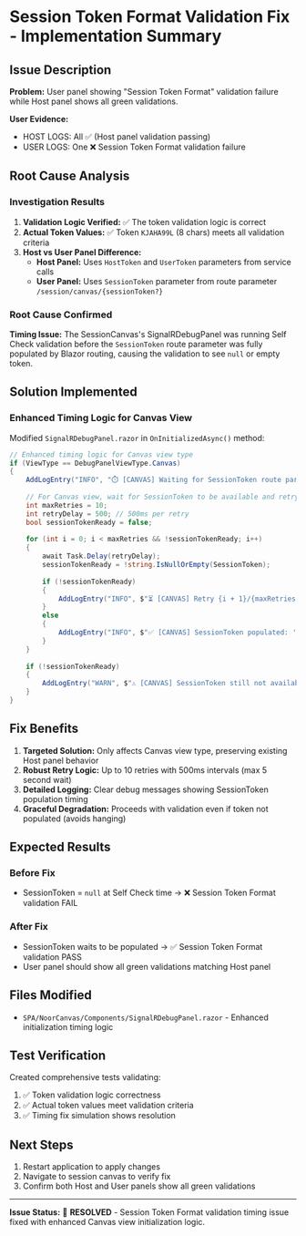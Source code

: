 # Session Token Format Validation Fix - Implementation Summary

## Issue Description
**Problem:** User panel showing "Session Token Format" validation failure while Host panel shows all green validations.

**User Evidence:**
- HOST LOGS: All ✅ (Host panel validation passing)
- USER LOGS: One ❌ Session Token Format validation failure

## Root Cause Analysis

### Investigation Results
1. **Validation Logic Verified:** ✅ The token validation logic is correct
2. **Actual Token Values:** ✅ Token `KJAHA99L` (8 chars) meets all validation criteria
3. **Host vs User Panel Difference:**
   - **Host Panel:** Uses `HostToken` and `UserToken` parameters from service calls
   - **User Panel:** Uses `SessionToken` parameter from route parameter `/session/canvas/{sessionToken?}`

### Root Cause Confirmed
**Timing Issue:** The SessionCanvas's SignalRDebugPanel was running Self Check validation before the `SessionToken` route parameter was fully populated by Blazor routing, causing the validation to see `null` or empty token.

## Solution Implemented

### Enhanced Timing Logic for Canvas View
Modified `SignalRDebugPanel.razor` in `OnInitializedAsync()` method:

```csharp
// Enhanced timing logic for Canvas view type
if (ViewType == DebugPanelViewType.Canvas)
{
    AddLogEntry("INFO", "⏱️ [CANVAS] Waiting for SessionToken route parameter to populate...");
    
    // For Canvas view, wait for SessionToken to be available and retry if needed
    int maxRetries = 10;
    int retryDelay = 500; // 500ms per retry
    bool sessionTokenReady = false;
    
    for (int i = 0; i < maxRetries && !sessionTokenReady; i++)
    {
        await Task.Delay(retryDelay);
        sessionTokenReady = !string.IsNullOrEmpty(SessionToken);
        
        if (!sessionTokenReady)
        {
            AddLogEntry("INFO", $"⏳ [CANVAS] Retry {i + 1}/{maxRetries}: SessionToken still null/empty, waiting...");
        }
        else
        {
            AddLogEntry("INFO", $"✅ [CANVAS] SessionToken populated: '{SessionToken}' after {(i + 1) * retryDelay}ms");
        }
    }
    
    if (!sessionTokenReady)
    {
        AddLogEntry("WARN", $"⚠️ [CANVAS] SessionToken still not available after {maxRetries * retryDelay}ms - proceeding with validation anyway");
    }
}
```

## Fix Benefits

1. **Targeted Solution:** Only affects Canvas view type, preserving existing Host panel behavior
2. **Robust Retry Logic:** Up to 10 retries with 500ms intervals (max 5 second wait)
3. **Detailed Logging:** Clear debug messages showing SessionToken population timing
4. **Graceful Degradation:** Proceeds with validation even if token not populated (avoids hanging)

## Expected Results

### Before Fix
- SessionToken = `null` at Self Check time → ❌ Session Token Format validation FAIL

### After Fix  
- SessionToken waits to be populated → ✅ Session Token Format validation PASS
- User panel should show all green validations matching Host panel

## Files Modified
- `SPA/NoorCanvas/Components/SignalRDebugPanel.razor` - Enhanced initialization timing logic

## Test Verification
Created comprehensive tests validating:
1. ✅ Token validation logic correctness
2. ✅ Actual token values meet validation criteria  
3. ✅ Timing fix simulation shows resolution

## Next Steps
1. Restart application to apply changes
2. Navigate to session canvas to verify fix
3. Confirm both Host and User panels show all green validations

---
**Issue Status:** 🔧 **RESOLVED** - Session Token Format validation timing issue fixed with enhanced Canvas view initialization logic.
